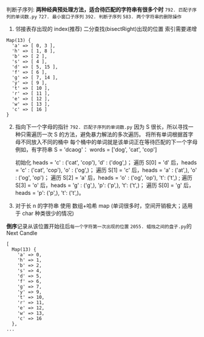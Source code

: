 判断子序列:
**两种经典预处理方法，适合待匹配的字符串有很多个时**
`792. 匹配子序列的单词数.py`
`727. 最小窗口子序列`
`392. 判断子序列`
`583. 两个字符串的删除操作`

1. 邻接表存出现的 index(推荐)
   二分查找(bisectRight)出现的位置 索引需要递增

```JS
Map(13) {
  'a' => [ 0, 3 ],
  'h' => [ 1, 8 ],
  'b' => [ 2 ],
  's' => [ 4 ],
  'd' => [ 5, 15 ],
  'f' => [ 6 ],
  'g' => [ 7, 14 ],
  'y' => [ 9 ],
  't' => [ 10 ],
  'r' => [ 11 ],
  'e' => [ 12 ],
  'w' => [ 13 ],
  'c' => [ 16 ]
}
```

2. 指向下一个字母的指针
   `792. 匹配子序列的单词数.py`
   因为 S 很长，所以寻找一种只需遍历一次 S 的方法，避免暴力解法的多次遍历。
   将所有单词根据首字母不同放入不同的桶中
   每个桶中的单词就是该单词正在等待匹配的下一个字母
   例如，有字符串 S = 'dcaog'：
   words = ['dog', 'cat', 'cop']

   初始化 heads = 'c' : ('cat', 'cop'), 'd' : ('dog',)；
   遍历 S[0] = 'd' 后，heads = 'c' : ('cat', 'cop'), 'o' : ('og',)；
   遍历 S[1] = 'c' 后，heads = 'a' : ('at',), 'o' : ('og', 'op')；
   遍历 S[2] = 'a' 后，heads = 'o' : ('og', 'op'), 't': ('t',) ;
   遍历 S[3] = 'o' 后，heads = 'g' : ('g',), 'p': ('p',), 't': ('t',)；
   遍历 S[0] = 'g' 后，heads = 'p': ('p',), 't': ('t',)。

3. 对于长 n 的字符串 使用 数组+哈希 map (单词很多时，空间开销极大；适用于 char 种类很少的情况)

**倒序**记录从该位置开始往后`每一个字符第一次出现的位置`
`2055. 蜡烛之间的盘子.py`的 Next Candle

```JS
[
  Map(13) {
    'a' => 0,
    'h' => 1,
    'b' => 2,
    's' => 4,
    'd' => 5,
    'f' => 6,
    'g' => 7,
    'y' => 9,
    't' => 10,
    'r' => 11,
    'e' => 12,
    'w' => 13,
    'c' => 16
  },
...
```
